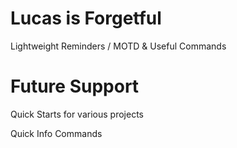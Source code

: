 # Lucas is Forgetful
Lightweight Reminders / MOTD & Useful Commands

# Future Support
Quick Starts for various projects

Quick Info Commands

